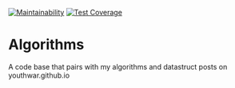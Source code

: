 [![Maintainability](https://api.codeclimate.com/v1/badges/1a01b7a12289d3c44214/maintainability)](https://codeclimate.com/github/youthwar/Algorithms/maintainability)
[![Test Coverage](https://api.codeclimate.com/v1/badges/1a01b7a12289d3c44214/test_coverage)](https://codeclimate.com/github/youthwar/Algorithms/test_coverage)
# Algorithms
A code base that pairs with my algorithms and datastruct posts on youthwar.github.io
